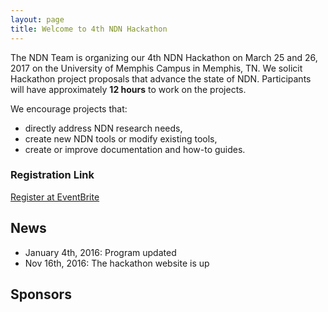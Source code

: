 ```yaml
---
layout: page
title: Welcome to 4th NDN Hackathon
---
```


The NDN Team is organizing our 4th NDN Hackathon on March 25 and 26, 2017 on the University of Memphis Campus in Memphis, TN.  We solicit Hackathon project proposals that advance the state of NDN.  Participants will have approximately **12 hours** to work on the projects.

We encourage projects that:

 - directly address NDN research needs,
 - create new NDN tools or modify existing tools,
 - create or improve documentation and how-to guides.

### Registration Link

[Register at EventBrite](https://www.eventbrite.com/e/4th-ndn-hackathon-tickets-29700938306)

## News

- January 4th, 2016: Program updated
- Nov 16th, 2016: The hackathon website is up

## Sponsors

